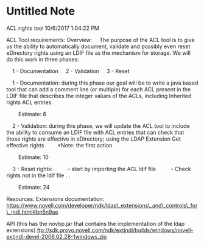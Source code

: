 # Untitled Note

ACL rights tool 10/6/2017 1:04:22 PM

ACL Tool requirements:
Overview:
    The purpose of the ACL tool is to give us the ability to automatically document, validate and possibly even reset eDirectory rights using an LDIF file as the mechanism for storage. We will do this work in three phases:

    1 - Documentation
    2 - Validation
    3 - Reset

    1 - Documentation: during this phase our goal will be to write a java based tool that can add a comment line (or multiple) for each ACL present in the LDIF file that describes the integer values of the ACLs, including Inherited rights ACL entries.

        Estimate: 6

    2 - Validation: during this phase, we will update the ACL tool to include the ability to consume an LDIF file with ACL entries that can check that those rights are effective in eDirectory; using the LDAP Extension Get effective rights
        \*Note: the first action

        Estimate: 10

    3 - Reset rights:
         - start by importing the ACL ldif file
         - Check rights not in the ldif file . .

        Estimate: 24

Resources:
Extensions documentation:
https://www.novell.com/developer/ndk/ldap\_extensions\_and\_controls\_for\_jndi.html#bn5n9ae

API (this has the novbp.jar that contains the implementation of the ldap extensions)
ftp://sdk.provo.novell.com/ndk/extjndi/builds/windows/novell-extjndi-devel-2006.02.28-1windows.zip
